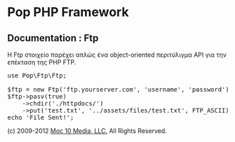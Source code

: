Pop PHP Framework
=================

Documentation : Ftp
-------------------

Η Ftp στοιχείο παρέχει απλώς ένα object-oriented περιτύλιγμα API για την επέκταση της PHP FTP.

<pre>
use Pop\Ftp\Ftp;

$ftp = new Ftp('ftp.yourserver.com', 'username', 'password');
$ftp->pasv(true)
    ->chdir('./httpdocs/')
    ->put('test.txt', '../assets/files/test.txt', FTP_ASCII);
echo 'File Sent!';
</pre>

(c) 2009-2012 [Moc 10 Media, LLC.](http://www.moc10media.com) All Rights Reserved.

